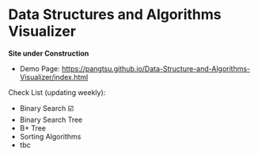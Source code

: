# Data Structures and Algorithms Visualizer
**Site under Construction**
- Demo Page: https://pangtsu.github.io/Data-Structure-and-Algorithms-Visualizer/index.html

Check List (updating weekly):

- Binary Search ☑️
- Binary Search Tree
- B+ Tree
- Sorting Algorithms
- tbc
